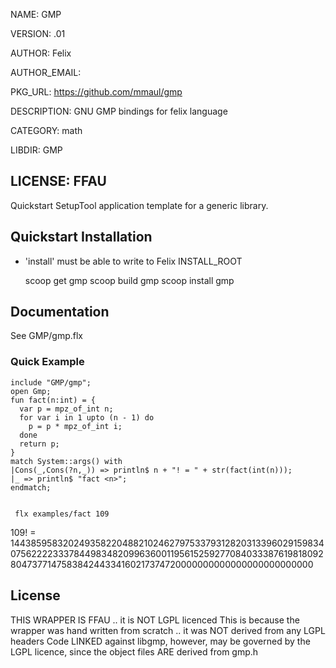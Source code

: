 NAME: GMP

VERSION: .01  

AUTHOR: Felix

AUTHOR_EMAIL: 

PKG_URL: https://github.com/mmaul/gmp

DESCRIPTION: GNU GMP bindings for felix language

CATEGORY: math

LIBDIR: GMP

LICENSE: FFAU
-----
Quickstart SetupTool application template for a generic library.

## Quickstart Installation ##
* 'install' must be able to write to Felix INSTALL_ROOT

    scoop get gmp
    scoop build gmp
    scoop install gmp

## Documentation ##
See GMP/gmp.flx

### Quick Example ###
    include "GMP/gmp";
    open Gmp;
    fun fact(n:int) = {
      var p = mpz_of_int n;
      for var i in 1 upto (n - 1) do
        p = p * mpz_of_int i;
      done
      return p;
    }
    match System::args() with
    |Cons(_,Cons(?n,_)) => println$ n + "! = " + str(fact(int(n)));
    |_ => println$ "fact <n>";
    endmatch;


     flx examples/fact 109
109! = 144385958320249358220488210246279753379312820313396029159834075622223337844983482099636001195615259277084033387619818092804737714758384244334160217374720000000000000000000000000

## License ##
THIS WRAPPER IS FFAU .. it is NOT LGPL licenced
This is because the wrapper was hand written from
scratch .. it was NOT derived from any LGPL headers
Code LINKED against libgmp, however, may be governed
by the LGPL licence, since the object files ARE
derived from gmp.h